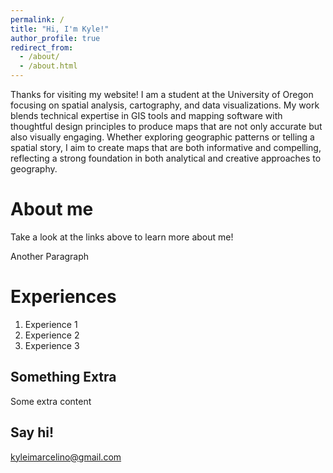 ```yaml
---
permalink: /
title: "Hi, I'm Kyle!"
author_profile: true
redirect_from: 
  - /about/
  - /about.html
---
```


Thanks for visiting my website! 
I am a student at the University of Oregon focusing on spatial analysis, cartography, and data visualizations. My work blends technical expertise in GIS tools and mapping software with thoughtful design principles to produce maps that are not only accurate but also visually engaging. Whether exploring geographic patterns or telling a spatial story, I aim to create maps that are both informative and compelling, reflecting a strong foundation in both analytical and creative approaches to geography.

About me
======
Take a look at the links above to learn more about me! 

Another Paragraph

Experiences
======
1. Experience 1
1. Experience 2
1. Experience 3

Something Extra
------
Some extra content

Say hi!
------
kyleimarcelino@gmail.com
